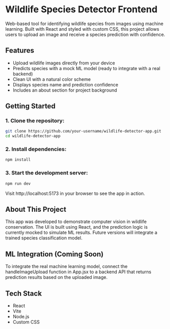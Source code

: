# Wildlife Species Detector Frontend

Web-based tool for identifying wildlife species from images using machine learning. Built with React and styled with custom CSS, this project allows users to upload an image and receive a species prediction with confidence.


## Features 
- Upload wildlife images directly from your device
- Predicts species with a mock ML model (ready to integrate with a real backend)
- Clean UI with a natural color scheme
- Displays species name and prediction confidence
- Includes an about section for project background


## Getting Started

### 1. Clone the repository:
```bash
git clone https://github.com/your-username/wildlife-detector-app.git
cd wildlife-detector-app
```

### 2. Install dependencies:
```bash
npm install
```

### 3. Start the development server:
```bash
npm run dev
```

Visit http://localhost:5173 in your browser to see the app in action.


## About This Project
This app was developed to demonstrate computer vision in wildlife conservation. The UI is built using React, and the prediction logic is currently mocked to simulate ML results. Future versions will integrate a trained species classification model.



## ML Integration (Coming Soon)
To integrate the real machine learning model, connect the handleImageUpload function in App.jsx to a backend API that returns prediction results based on the uploaded image.



## Tech Stack
- React
- Vite
- Node.js
- Custom CSS 









